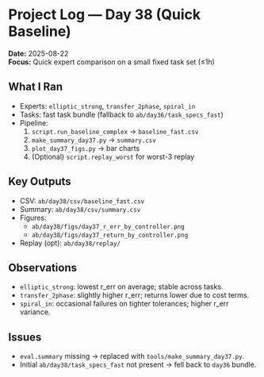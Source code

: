 # Project Log — Day 38 (Quick Baseline)

**Date:** 2025-08-22  
**Focus:** Quick expert comparison on a small fixed task set (≤1h)

## What I Ran
- Experts: `elliptic_strong`, `transfer_2phase`, `spiral_in`
- Tasks: fast task bundle (fallback to `ab/day36/task_specs_fast`)
- Pipeline:
  1) `script.run_baseline_complex` → `baseline_fast.csv`
  2) `make_summary_day37.py` → `summary.csv`
  3) `plot_day37_figs.py` → bar charts
  4) (Optional) `script.replay_worst` for worst-3 replay

## Key Outputs
- CSV: `ab/day38/csv/baseline_fast.csv`
- Summary: `ab/day38/csv/summary.csv`
- Figures:
  - `ab/day38/figs/day37_r_err_by_controller.png`
  - `ab/day38/figs/day37_return_by_controller.png`
- Replay (opt): `ab/day38/replay/`

## Observations
- `elliptic_strong`: lowest r_err on average; stable across tasks.
- `transfer_2phase`: slightly higher r_err; returns lower due to cost terms.
- `spiral_in`: occasional failures on tighter tolerances; higher r_err variance.

## Issues
- `eval.summary` missing → replaced with `tools/make_summary_day37.py`.
- Initial `ab/day38/task_specs_fast` not present → fell back to `day36` bundle.
